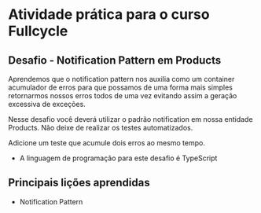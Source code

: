 # Atividade prática para o curso Fullcycle

## Desafio - Notification Pattern em Products
Aprendemos que o notification pattern nos auxilia como um container acumulador de erros para que possamos de uma forma mais simples retornarmos nossos erros todos de uma vez evitando assim a geração excessiva de exceções.

Nesse desafio você deverá utilizar o padrão notification em nossa entidade Products. Não deixe de realizar os testes automatizados.

Adicione um teste que acumule dois erros ao mesmo tempo. 

* A linguagem de programação para este desafio é TypeScript

## Principais lições aprendidas
- Notification Pattern